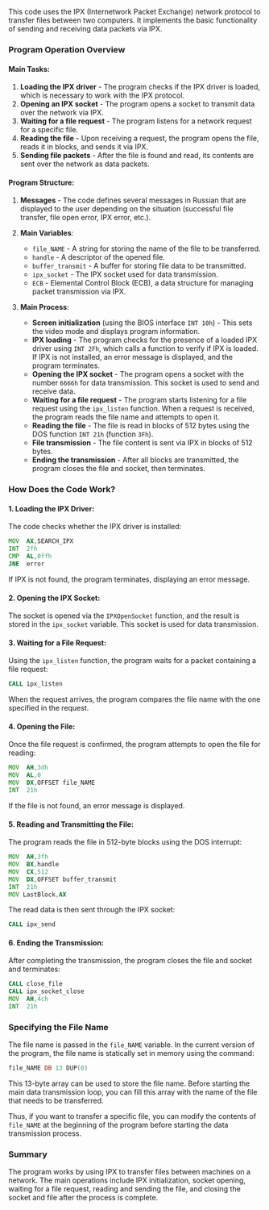 ﻿This code uses the IPX (Internetwork Packet Exchange) network protocol to transfer files between two computers. It implements the basic functionality of sending and receiving data packets via IPX.

### Program Operation Overview

#### Main Tasks:
1. **Loading the IPX driver** - The program checks if the IPX driver is loaded, which is necessary to work with the IPX protocol.
2. **Opening an IPX socket** - The program opens a socket to transmit data over the network via IPX.
3. **Waiting for a file request** - The program listens for a network request for a specific file.
4. **Reading the file** - Upon receiving a request, the program opens the file, reads it in blocks, and sends it via IPX.
5. **Sending file packets** - After the file is found and read, its contents are sent over the network as data packets.

#### Program Structure:

1. **Messages** - The code defines several messages in Russian that are displayed to the user depending on the situation (successful file transfer, file open error, IPX error, etc.).

2. **Main Variables**:
    - `file_NAME` - A string for storing the name of the file to be transferred.
    - `handle` - A descriptor of the opened file.
    - `buffer_transmit` - A buffer for storing file data to be transmitted.
    - `ipx_socket` - The IPX socket used for data transmission.
    - `ECB` - Elemental Control Block (ECB), a data structure for managing packet transmission via IPX.

3. **Main Process**:
    - **Screen initialization** (using the BIOS interface `INT 10h`) - This sets the video mode and displays program information.
    - **IPX loading** - The program checks for the presence of a loaded IPX driver using `INT 2Fh`, which calls a function to verify if IPX is loaded. If IPX is not installed, an error message is displayed, and the program terminates.
    - **Opening the IPX socket** - The program opens a socket with the number `6666h` for data transmission. This socket is used to send and receive data.
    - **Waiting for a file request** - The program starts listening for a file request using the `ipx_listen` function. When a request is received, the program reads the file name and attempts to open it.
    - **Reading the file** - The file is read in blocks of 512 bytes using the DOS function `INT 21h` (function `3Fh`).
    - **File transmission** - The file content is sent via IPX in blocks of 512 bytes.
    - **Ending the transmission** - After all blocks are transmitted, the program closes the file and socket, then terminates.

### How Does the Code Work?

#### 1. **Loading the IPX Driver**:
   The code checks whether the IPX driver is installed:
   ```asm
   MOV  AX,SEARCH_IPX
   INT  2fh
   CMP  AL,0ffh
   JNE  error
   ```
   If IPX is not found, the program terminates, displaying an error message.

#### 2. **Opening the IPX Socket**:
   The socket is opened via the `IPXOpenSocket` function, and the result is stored in the `ipx_socket` variable. This socket is used for data transmission.

#### 3. **Waiting for a File Request**:
   Using the `ipx_listen` function, the program waits for a packet containing a file request:
   ```asm
   CALL ipx_listen
   ```
   When the request arrives, the program compares the file name with the one specified in the request.

#### 4. **Opening the File**:
   Once the file request is confirmed, the program attempts to open the file for reading:
   ```asm
   MOV  AH,3dh
   MOV  AL,0
   MOV  DX,OFFSET file_NAME
   INT  21h
   ```
   If the file is not found, an error message is displayed.

#### 5. **Reading and Transmitting the File**:
   The program reads the file in 512-byte blocks using the DOS interrupt:
   ```asm
   MOV  AH,3fh
   MOV  BX,handle
   MOV  CX,512
   MOV  DX,OFFSET buffer_transmit
   INT  21h
   MOV LastBlock,AX
   ```
   The read data is then sent through the IPX socket:
   ```asm
   CALL ipx_send
   ```

#### 6. **Ending the Transmission**:
   After completing the transmission, the program closes the file and socket and terminates:
   ```asm
   CALL close_file
   CALL ipx_socket_close
   MOV  AH,4ch
   INT  21h
   ```

### Specifying the File Name

The file name is passed in the `file_NAME` variable. In the current version of the program, the file name is statically set in memory using the command:
```asm
file_NAME DB 13 DUP(0)
```
This 13-byte array can be used to store the file name. Before starting the main data transmission loop, you can fill this array with the name of the file that needs to be transferred.

Thus, if you want to transfer a specific file, you can modify the contents of `file_NAME` at the beginning of the program before starting the data transmission process.

### Summary

The program works by using IPX to transfer files between machines on a network. The main operations include IPX initialization, socket opening, waiting for a file request, reading and sending the file, and closing the socket and file after the process is complete.